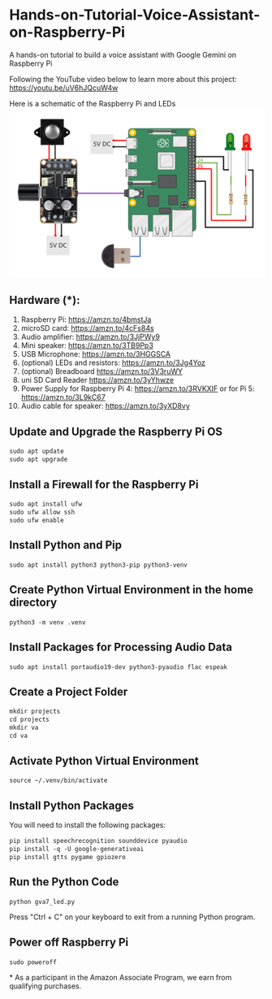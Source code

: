 # Hands-on-Tutorial-Voice-Assistant-on-Raspberry-Pi
A hands-on tutorial to build a voice assistant with Google Gemini on Raspberry Pi

Following the YouTube video below to learn more about this project:    
https://youtu.be/uV6hJQcuW4w


Here is a schematic of the Raspberry Pi and LEDs    
<img src="https://github.com/techmakerai/Hands-on-Tutorial-Voice-Assistant-on-Raspberry-Pi/blob/main/schematic.png" width="720"/>
 
## Hardware (\*):
1. Raspberry Pi: https://amzn.to/4bmstJa
2. microSD card: https://amzn.to/4cFs84s
3. Audio amplifier: https://amzn.to/3JjPWy9
4. Mini speaker: https://amzn.to/3TB9Pp3
5. USB Microphone: https://amzn.to/3HGGSCA
6. (optional) LEDs and resistors: https://amzn.to/3Jg4Yoz
7. (optional) Breadboard https://amzn.to/3V3ruWY
8. uni SD Card Reader https://amzn.to/3yYhwze
9. Power Supply for Raspberry Pi 4: https://amzn.to/3RVKXIF or
    for Pi 5: https://amzn.to/3L9kC67
10. Audio cable for speaker: https://amzn.to/3yXD8vy

## Update and Upgrade the Raspberry Pi OS 

```console
sudo apt update
sudo apt upgrade
```


## Install a Firewall for the Raspberry Pi   

```console
sudo apt install ufw
sudo ufw allow ssh
sudo ufw enable
```

## Install Python and Pip
```console 
sudo apt install python3 python3-pip python3-venv
```

## Create Python Virtual Environment in the home directory 
```console 
python3 -m venv .venv
```

## Install Packages for Processing Audio Data
```console  
sudo apt install portaudio19-dev python3-pyaudio flac espeak 
```
## Create a Project Folder 
```console  
mkdir projects
cd projects
mkdir va
cd va 
```

## Activate Python Virtual Environment 
```console 
source ~/.venv/bin/activate
```  

## Install Python Packages 
You will need to install the following packages: 

```console
pip install speechrecognition sounddevice pyaudio
pip install -q -U google-generativeai
pip install gtts pygame gpiozero
```

## Run the Python Code
```console 
python gva7_led.py
``` 
Press "Ctrl + C" on your keyboard to exit from a running Python program. 

## Power off Raspberry Pi 
```console 
sudo poweroff
``` 

\* As a participant in the Amazon Associate Program, we earn from qualifying purchases.  
